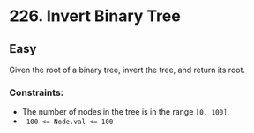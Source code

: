 # 226. Invert Binary Tree

## Easy

Given the root of a binary tree, invert the tree, and return its root.

### Constraints:

- The number of nodes in the tree is in the range `[0, 100]`.
- `-100 <= Node.val <= 100`
